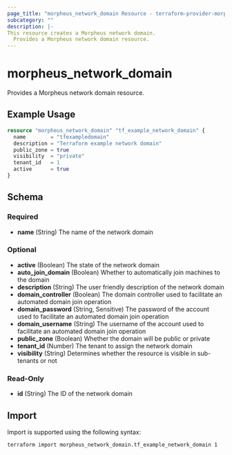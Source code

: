 ```yaml
---
page_title: "morpheus_network_domain Resource - terraform-provider-morpheus"
subcategory: ""
description: |-
This resource creates a Morpheus network domain.
  Provides a Morpheus network domain resource.
---
```


# morpheus_network_domain

Provides a Morpheus network domain resource.

## Example Usage

```terraform
resource "morpheus_network_domain" "tf_example_network_domain" {
  name        = "tfexampledomain"
  description = "Terraform example network domain"
  public_zone = true
  visibility  = "private"
  tenant_id   = 1
  active      = true
}
```

<!-- schema generated by tfplugindocs -->
## Schema

### Required

- **name** (String) The name of the network domain

### Optional

- **active** (Boolean) The state of the network domain
- **auto_join_domain** (Boolean) Whether to automatically join machines to the domain
- **description** (String) The user friendly description of the network domain
- **domain_controller** (Boolean) The domain controller used to facilitate an automated domain join operation
- **domain_password** (String, Sensitive) The password of the account used to facilitate an automated domain join operation
- **domain_username** (String) The username of the account used to facilitate an automated domain join operation
- **public_zone** (Boolean) Whether the domain will be public or private
- **tenant_id** (Number) The tenant to assign the network domain
- **visibility** (String) Determines whether the resource is visible in sub-tenants or not

### Read-Only

- **id** (String) The ID of the network domain

## Import

Import is supported using the following syntax:

```shell
terraform import morpheus_network_domain.tf_example_network_domain 1
```
